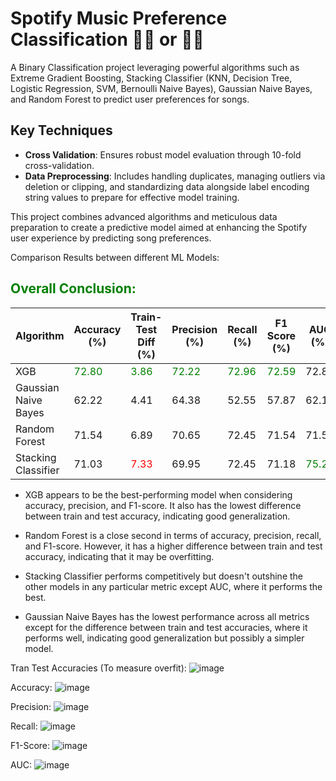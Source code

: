 # Spotify Music Preference Classification 👍🏻 or 👎🏻

A Binary Classification project leveraging powerful algorithms such as Extreme Gradient Boosting, Stacking Classifier (KNN, Decision Tree, Logistic Regression, SVM, Bernoulli Naive Bayes), Gaussian Naive Bayes, and Random Forest to predict user preferences for songs.

## Key Techniques
- **Cross Validation**: Ensures robust model evaluation through 10-fold cross-validation.
- **Data Preprocessing**: Includes handling duplicates, managing outliers via deletion or clipping, and standardizing data alongside label encoding string values to prepare for effective model training.

This project combines advanced algorithms and meticulous data preparation to create a predictive model aimed at enhancing the Spotify user experience by predicting song preferences.

Comparison Results between different ML Models: <br>

## <span style="color:green">Overall Conclusion:</span>
| Algorithm            | Accuracy (%) | Train-Test Diff (%) | Precision (%) | Recall (%) | F1 Score (%) | AUC (%) |
|----------------------|--------------|---------------------|---------------|------------|--------------|----------|
| XGB                  | <span style="color:green">72.80</span>        | <span style="color:green">3.86</span>  | <span style="color:green">72.22</span>         | <span style="color:green">72.96</span>  | <span style="color:green">72.59</span>        | 72.80     |
| Gaussian Naive Bayes | 62.22        | 4.41                | 64.38         | 52.55      | 57.87        | 62.10     |
| Random Forest        | 71.54  | 6.89  | 70.65 | 72.45      | 71.54  | 71.55     |
| Stacking Classifier  | 71.03        | <span style="color:red">7.33</span>                 | 69.95         | 72.45      | 71.18        | <span style="color:green">75.24</span> |

- XGB appears to be the best-performing model when considering accuracy, precision, and F1-score. It also has the lowest difference between train and test accuracy, indicating good generalization.

-  Random Forest is a close second in terms of accuracy, precision, recall, and F1-score. However, it has a higher difference between train and test accuracy, indicating that it may be overfitting.

- Stacking Classifier performs competitively but doesn't outshine the other models in any particular metric except AUC, where it performs the best.

- Gaussian Naive Bayes has the lowest performance across all metrics except for the difference between train and test accuracies, where it performs well, indicating good generalization but possibly a simpler model.


Tran Test Accuracies (To measure overfit):
![image](https://github.com/Bernardbyy/SpotifyMusicClassifier/assets/75737130/220b6450-a1fb-4afa-8b8d-f2447181905d)

Accuracy: 
![image](https://github.com/Bernardbyy/SpotifyMusicClassifier/assets/75737130/6973c318-7a59-42f9-981c-4e9386322b3f)

Precision: 
![image](https://github.com/Bernardbyy/SpotifyMusicClassifier/assets/75737130/c335f07b-d457-4cfb-89c6-1cadd037f812)

Recall:
![image](https://github.com/Bernardbyy/SpotifyMusicClassifier/assets/75737130/dc74265a-4ba3-4586-9d9c-ebcb0a92fc70)

F1-Score: 
![image](https://github.com/Bernardbyy/SpotifyMusicClassifier/assets/75737130/9b4c8274-8ecb-48d7-9131-057652507810)

AUC: 
![image](https://github.com/Bernardbyy/SpotifyMusicClassifier/assets/75737130/9a97a3b6-b3d3-4bb1-8f15-128b7f035dfc)




